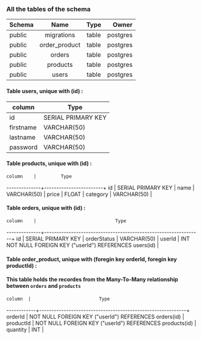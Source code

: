 
### All the tables of the schema
|    Schema |     Name      | Type  |  Owner    | 
|   :---    |    :----:     | :----: |     ---: |
|    public | migrations    | table  | postgres |
|    public | order_product | table  | postgres |
|    public | orders        | table  | postgres |
|    public | products      | table  | postgres |
|    public | users         | table  | postgres |

#### Table users, unique with (id) :

|     column    |     Type                |
|---------------|-------------------------|
| id            | SERIAL PRIMARY KEY      |
| firstname     | VARCHAR(50)             |
| lastname      | VARCHAR(50)             |
| password      | VARCHAR(50)             |
 

#### Table products, unique with (id) :

    column    |         Type          
--------------+------------------------+
 id           | SERIAL PRIMARY KEY     |
 name         | VARCHAR(50)            |
 price        | FLOAT                  |
 category     | VARCHAR(50)            |


#### Table orders, unique with (id) :

    column    |                             Type          
--------------+----------------------------------------------------------------+
 id           | SERIAL PRIMARY KEY                                             |
 orderStatus  | VARCHAR(50)                                                    |
 userId       | INT NOT NULL FOREIGN KEY ("userId") REFERENCES users(id)       |



#### Table order_product, unique with (foregin key orderId, foregin key productId) :
#### This table holds the recordes from the Many-To-Many relationship between `orders` and `products`

    column  |                         Type          
------------+------------------------------------------------------------+
 orderId    | NOT NULL FOREIGN KEY ("userId") REFERENCES orders(id)      |                                  
 productId  | NOT NULL FOREIGN KEY ("userId") REFERENCES products(id)    |                                 
 quantity   | INT                                                        |


